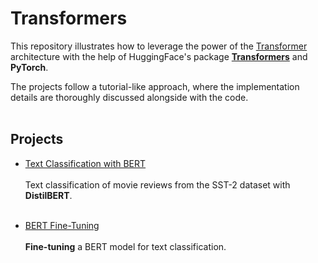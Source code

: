 # Transformers

This repository illustrates how to leverage the power of the [Transformer](https://arxiv.org/pdf/1706.03762.pdf) architecture with the help of HuggingFace's package **[Transformers](https://github.com/huggingface/transformers)** and **PyTorch**.

The projects follow a tutorial-like approach, where the implementation details are thoroughly discussed alongside with the code.
<br><br>

## Projects

* [Text Classification with BERT](./text_classification_with_BERT.ipynb)
<br><br>
Text classification of movie reviews from the SST-2 dataset with **DistilBERT**.
<br><br>

* [BERT Fine-Tuning](./BERT_fine_tuning.ipynb)
<br><br>
**Fine-tuning** a BERT model for text classification.
<br><br>